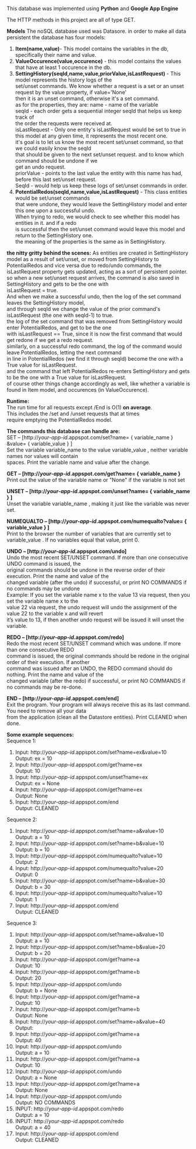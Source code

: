 This database was implemented using **Python** and **Google App Engine**

The HTTP methods in this project are all of type GET.

__Models__
The noSQL database used was Datasore. in order to make all data persistent the database has four models:  
1. **Item(name,value)**- This model contains the variables in the db, specifically their name and value.  
2. **ValueOccurence(value,occurence)** - this model contains the values that have at least 1 occurence in the db.    
3. **SettingHistory(seqId,name,value,priorValue,isLastRequest)** - This model represents the history logs of the   
   set/unset commands. We know whether a request is a set or an unset request by the value property, if value='None'  
   then it is an unset command, otherwise it's a set command.  
   as for the properties, they are:
   name - name of the variable  
   seqId - each order gets a sequential integer seqId that helps us keep track of   
   the order the requests were received at.  
   isLastRequest - Only one entity's isLastRequest would be set to true in this model at any given time, 
   it represents the most recent one.    
   it's goal is to let us know the most recent set/unset command, so that we could easily know the seqId    
   that should be given to the next set/unset request. and to know which command should be undone if we    
   get an undo request.    
   priorValue - points to the last value the entity with this name has had, before this last set/unset request.  
   SeqId - would help us keep these logs of set/unset commands in order.  
4. **PotentialRedos(seqId,name,value,isLastRequest)** -  This class entities would be set/unset commands   
   that were undone, they would leave the SettingHistory model and enter this one upon a successful undo.   
   When trying to redo, we would check to see whether this model has entities in it. and if a redo  
   is successful then the set/unset command would leave this model and return to the SettingHistory one.  
   the meaning of the properties is the same as in SettingHistory.  

__the nitty gritty behind the scenes:__ 
As entities are created in SettingHistory model as a result of set/unset, or moved from SettingHistory to PotentialRedos
and vice versa due to redo/undo commands, the isLastRequest property gets updated, acting as a sort of persistent pointer.  
so when a new set/unset request arrives, the command is also saved in SettingHistory and gets to be the one with   
isLastRequest = true.  
And when we make a successful undo, then the log of the set command leaves the SettingHistory model,  
and through seqId we change the value of the prior command's isLastRequest (the one with seqId-1) to true.  
the log of the set command that was removed from SettingHistory would enter PotentialRedos, and get to be the one  
with isLastRequest == True, since it is now the first command that would get redone if we get a redo request.  
similarly, on a successful redo command, the log of the command would leave PotentialRedos, letting the next command  
in line in PotentialRedos (we find it through seqId) become the one with a True value for isLastRequest.  
and the command that left PotentialRedos re-enters SettingHistory and gets to be the one with a True value for isLastRequest.  
of course other things change accordingly as well, like whether a variable is found in Item model, and occurences (in ValueOccurence).  

__Runtime:__  
The run time for all requests except /End is O(1) **on average**.  
This includes the /set and /unset requests that at times  
require emptying the PotentialRedos model.  

__The commands this database can handle are:__  
SET – [http://_your-app-id_.appspot.com/set?name= { variable_name } &value= { variable_value } ]  
Set the variable variable_name to the value variable_value , neither variable names nor values will contain  
spaces. Print the variable name and value after the change.

**GET – [http://_your-app-id_.appspot.com/get?name= { variable_name }**  
Print out the value of the variable name or "None" if the variable is not set  

**UNSET – [http://_your-app-id_.appspot.com/unset?name= { variable_name } ]**  
Unset the variable variable_name , making it just like the variable was never set.  

**NUMEQUALTO – [http://_your-app-id_.appspot.com/numequalto?value= { variable_value } ]**  
Print to the browser the number of variables that are currently set to variable_value . If no variables equal that
value, print 0.

**UNDO – [http://_your-app-id_.appspot.com/undo]**  
Undo the most recent SET/UNSET command. If more than one consecutive UNDO command is issued, the  
original commands should be undone in the reverse order of their execution. Print the name and value of the  
changed variable (after the undo) if successful, or print NO COMMANDS if no commands may be undone  
Example: If you set the variable name x to the value 13 via request, then you set the variable name x to the  
value 22 via request, the undo request will undo the assignment of the value 22 to the variable x and will revert  
it’s value to 13, if then another undo request will be issued it will unset the variable.  

**REDO – [http://_your-app-id_.appspot.com/redo]**  
Redo the most recent SET/UNSET command which was undone. If more than one consecutive REDO  
command is issued, the original commands should be redone in the original order of their execution. If another  
command was issued after an UNDO, the REDO command should do nothing. Print the name and value of the  
changed variable (after the redo) if successful, or print NO COMMANDS if no commands may be re-done.  

**END – [http://_your-app-id_.appspot.com/end]**  
Exit the program. Your program will always receive this as its last command. You need to remove all your data  
from the application (clean all the Datastore entities). Print CLEANED when done.  

__Some example sequences:__  
Sequence 1:  
1. Input: http://_your-app-id_.appspot.com/set?name=ex&value=10  
Output: ex = 10  
2. Input: http://_your-app-id_.appspot.com/get?name=ex  
Output: 10  
3. Input: http://_your-app-id_.appspot.com/unset?name=ex  
Output: ex = None  
4. Input: http://_your-app-id_.appspot.com/get?name=ex  
Output: None  
5. Input: http://_your-app-id_.appspot.com/end  
Output: CLEANED  

Sequence 2:  
1. Input: http://_your-app-id_.appspot.com/set?name=a&value=10  
Output: a = 10  
2. Input: http://_your-app-id_.appspot.com/set?name=b&value=10  
Output: b = 10  
3. Input: http://_your-app-id_.appspot.com/numequalto?value=10  
Output: 2  
4. Input: http://_your-app-id_.appspot.com/numequalto?value=20  
Output: 0  
5. Input: http://_your-app-id_.appspot.com/set?name=b&value=30  
Output: b = 30  
6. Input: http://_your-app-id_.appspot.com/numequalto?value=10  
Output: 1  
7. Input: http://_your-app-id_.appspot.com/end  
Output: CLEANED  

Sequence 3:  
1. Input: http://_your-app-id_.appspot.com/set?name=a&value=10  
Output: a = 10  
2. Input: http://_your-app-id_.appspot.com/set?name=b&value=20  
Output: b = 20  
3. Input: http://_your-app-id_.appspot.com/get?name=a  
Output: 10  
4. Input: http://_your-app-id_.appspot.com/get?name=b  
Output: 20  
5. Input: http://_your-app-id_.appspot.com/undo  
Output: b = None  
6. Input: http://_your-app-id_.appspot.com/get?name=a  
Output: 10  
7. Input: http://_your-app-id_.appspot.com/get?name=b  
Output: None  
8. Input: http://_your-app-id_.appspot.com/set?name=a&value=40  
Output:  
9. Input: http://_your-app-id_.appspot.com/get?name=a  
Output: 40  
10. Input: http://_your-app-id_.appspot.com/undo  
Output: a = 10  
11. Input: http://_your-app-id_.appspot.com/get?name=a  
Output: 10  
12. Input: http://_your-app-id_.appspot.com/undo  
Output: a = None  
13. Input: http://_your-app-id_.appspot.com/get?name=a  
Output: None  
14. Input: http://_your-app-id_.appspot.com/undo  
Output: NO COMMANDS  
15. INPUT: http://_your-app-id_.appspot.com/redo  
Output: a = 10  
16. INPUT: http://_your-app-id_.appspot.com/redo  
Output: a = 40  
15. Input: http://_your-app-id_.appspot.com/end  
Output: CLEANED  
